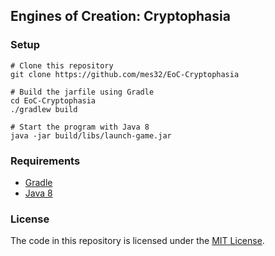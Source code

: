 ## Engines of Creation: Cryptophasia

### Setup

```
# Clone this repository
git clone https://github.com/mes32/EoC-Cryptophasia

# Build the jarfile using Gradle
cd EoC-Cryptophasia
./gradlew build

# Start the program with Java 8
java -jar build/libs/launch-game.jar
```

### Requirements

- [Gradle](https://gradle.org/)
- [Java 8](http://www.oracle.com/technetwork/java/javase/downloads/jdk8-downloads-2133151.html)

### License

The code in this repository is licensed under the [MIT License](./LICENSE).